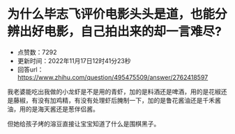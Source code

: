 # 为什么毕志飞评价电影头头是道，也能分辨出好电影，自己拍出来的却一言难尽?
- 点赞数：7292
- 更新时间：2022年11月17日12时41分23秒
- 回答url：https://www.zhihu.com/question/495475509/answer/2762418597
<body>
 <p data-pid="vJoaB7F-">我老婆能吃出我做的小龙虾是不是用的青虾，加的是料酒还是啤酒，用的是花椒还是藤椒，有没有加鸡精，有没有处理虾后腌制一下，加的是鲁花酱油还是千禾酱油，用的是海天酱还是葱伴侣酱。</p>
 <p data-pid="LqDY2b9v">但她给孩子烤的溶豆直接让宝宝知道了什么是围棋黑子。</p>
</body>